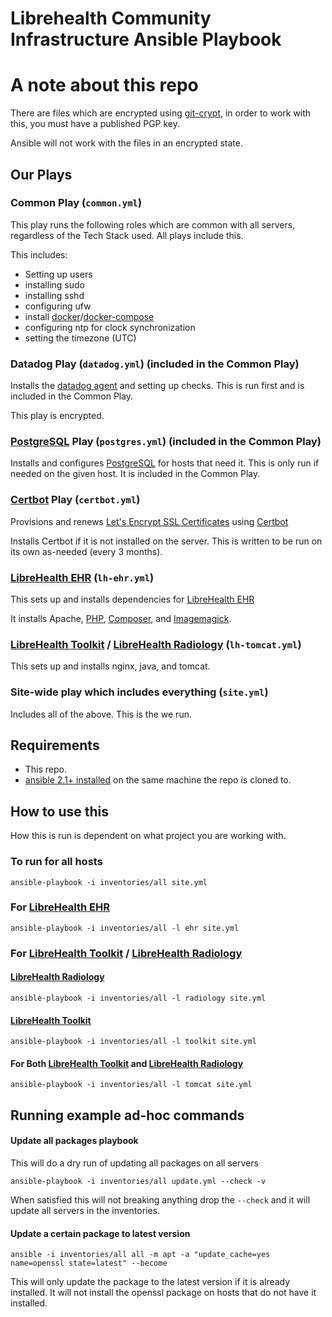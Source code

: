Librehealth Community Infrastructure Ansible Playbook
======================

# A note about this repo
There are files which are encrypted using [git-crypt][], in order to work with this, you must have a published PGP key.

Ansible will not work with the files in an encrypted state.

## Our Plays


### Common Play (`common.yml`)
This play runs the following roles which are common with all servers, regardless of the Tech Stack used. All plays include this.

This includes:

- Setting up users
- installing sudo
- installing sshd
- configuring ufw
- install [docker](https://docs.docker.com/engine/)/[docker-compose](https://docs.docker.com/compose/)
- configuring ntp for clock synchronization
- setting the timezone (UTC)

### Datadog Play (`datadog.yml`) (included in the Common Play)
Installs the [datadog agent](https://datadog.com) and setting up checks. This is run first and is included in the Common Play.

This play is encrypted.

### [PostgreSQL][] Play (`postgres.yml`) (included in the Common Play)
Installs and configures [PostgreSQL][] for hosts that need it. This is only run if needed on the given host. It is included in the Common Play.

### [Certbot][] Play (`certbot.yml`)
Provisions and renews [Let's Encrypt SSL Certificates](https://letsencrypt.org) using [Certbot][]

Installs Certbot if it is not installed on the server. This is written to be run on its own as-needed (every 3 months).

### [LibreHealth EHR][] (`lh-ehr.yml`)
This sets up and installs dependencies for [LibreHealth EHR][]

It installs Apache, [PHP](https://php.net), [Composer](https://getcomposer.org), and [Imagemagick](https://www.imagemagick.org/script/index.php).


### [LibreHealth Toolkit][] / [LibreHealth Radiology][] (`lh-tomcat.yml`)
This sets up and installs nginx, java, and tomcat.

### Site-wide play which includes everything (`site.yml`)
Includes all of the above. This is the we run.

## Requirements
* This repo.
* [ansible  2.1+ installed](http://docs.ansible.com/ansible/intro_installation.html) on the same machine the repo is cloned to.


## How to use this
How this is run is dependent on what project you are working with.
### To run for all hosts

`ansible-playbook -i inventories/all site.yml`

### For [LibreHealth EHR][]

`ansible-playbook -i inventories/all -l ehr site.yml`

### For [LibreHealth Toolkit][] / [LibreHealth Radiology][]

#### [LibreHealth Radiology][]

`ansible-playbook -i inventories/all -l radiology site.yml`

#### [LibreHealth Toolkit][]

`ansible-playbook -i inventories/all -l toolkit site.yml`

#### For Both [LibreHealth Toolkit][] and [LibreHealth Radiology][]

`ansible-playbook -i inventories/all -l tomcat site.yml`

## Running example ad-hoc commands

#### Update all packages playbook
This will do a dry run of updating all packages on all servers

`ansible-playbook -i inventories/all update.yml --check -v`

When satisfied this will not breaking anything drop the `--check` and it will update all servers in the inventories.

#### Update a certain package to latest version

`ansible -i inventories/all all -m apt -a "update_cache=yes name=openssl state=latest" --become`

This will only update the package to the latest version if it is already installed.  It will not install the openssl package on hosts that do not have it installed.

[Certbot]: https://certbot.eff.org
[git-crypt]: https://github.com/AGWA/git-crypt
[LibreHealth EHR]: https://librehealth.io/projects/lh-ehr/
[LibreHealth Radiology]: https://librehealth.io/projects/lh-radiology
[LibreHealth Toolkit]: https://librehealth.io/projects/lh-toolkit
[PostgreSQL]: https://www.postgresql.org
